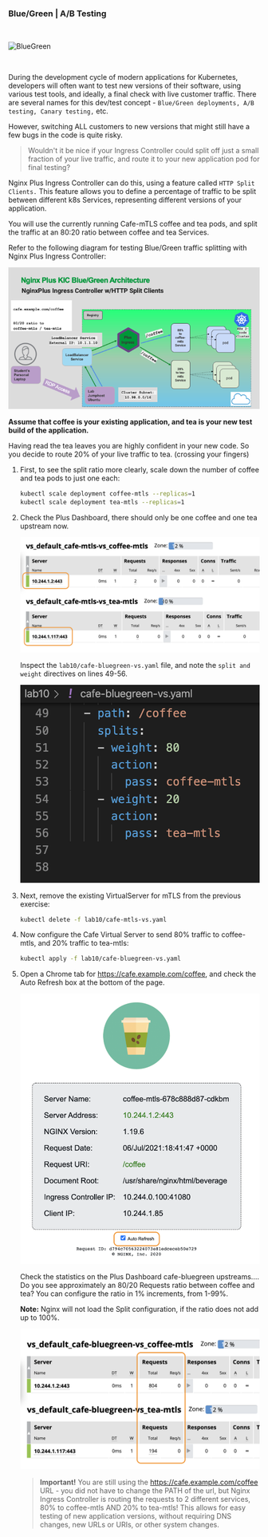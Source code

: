 ### Blue/Green | A/B Testing

<br/>

![BlueGreen](media/lab10_bluegreen_icon.jpg)

<br/>

During the development cycle of modern applications for Kubernetes, developers will often want to test new versions of their software, using various test tools, and ideally, a final check with live customer traffic.  There are several names for this dev/test concept - `Blue/Green deployments, A/B testing, Canary testing,` etc.  

However, switching ALL customers to new versions that might still have a few bugs in the code is quite risky.  

> Wouldn't it be nice if your Ingress Controller could split off just a small fraction of your live traffic, and route it to your new application pod for final testing?  

Nginx Plus Ingress Controller can do this, using a feature called `HTTP Split Clients.`  This feature allows you to define a percentage of traffic to be split between different k8s Services, representing different versions of your application.

You will use the currently running Cafe-mTLS coffee and tea pods, and split the traffic at an 80:20 ratio between coffee and tea Services.  

Refer to the following diagram for testing Blue/Green traffic splitting with Nginx Plus Ingress Controller:

![BlueGreen](media/lab10_bluegreen_diagram.png)

**Assume that coffee is your existing application, and tea is your new test build of the application.**  

Having read the tea leaves you are highly confident in your new code. So you decide to route 20% of your live traffic to tea. (crossing your fingers)

1. First, to see the split ratio more clearly, scale down the number of coffee and tea pods to just one each:

    ```bash
    kubectl scale deployment coffee-mtls --replicas=1
    kubectl scale deployment tea-mtls --replicas=1
    ```

2. Check the Plus Dashboard, there should only be one coffee and one tea upstream now.

    ![Bluegreen Cafe upstreams](media/lab10_bluegreen_upstreams.png)

    Inspect the `lab10/cafe-bluegreen-vs.yaml` file, and note the `split and weight` directives on lines 49-56.

    ![Bluegreen Splits](media/lab10_bluegreen_splits.png)

3. Next, remove the existing VirtualServer for mTLS from the previous exercise:

    ```bash
    kubectl delete -f lab10/cafe-mtls-vs.yaml
    ```

4. Now configure the Cafe Virtual Server to send 80% traffic to coffee-mtls, and 20% traffic to tea-mtls:

    ```bash
    kubectl apply -f lab10/cafe-bluegreen-vs.yaml
    ```

5. Open a Chrome tab for https://cafe.example.com/coffee, and check the Auto Refresh box at the bottom of the page.

    ![Bluegreen Auto Refresh](media/lab10_bluegreen_refresh.png)

    Check the statistics on the Plus Dashboard cafe-bluegreen upstreams.... Do you see approximately an 80/20 Requests ratio between coffee and tea?  You can configure the ratio in 1% increments, from 1-99%.  

    **Note:** Nginx will not load the Split configuration, if the ratio does not add up to 100%.

    ![Bluegreen Splits](media/lab10_bluegreen_dashboard.png)

    > **Important!**   You are still using the https://cafe.example.com/coffee URL - you did not have to change the PATH of the url, but Nginx Ingress Controller is routing the requests to 2 different services, 80% to coffee-mtls AND 20% to tea-mtls!   This allows for easy testing of new application versions, without requiring DNS changes, new URLs or URIs, or other system changes.

<br/>